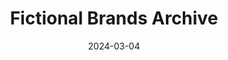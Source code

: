 ---
title: 'Fictional Brands Archive'
link: https://fictionalbrandsarchive.com
description: Fictional Brands Archive is a collection of many fictional brands found in films, series and video games providing a comprehensive view of each fictional brand, framing them in their own fictional context and documenting their use and execution in the source work.
tags: [inspiration]
content-type: reference
date: 2024-03-04
---